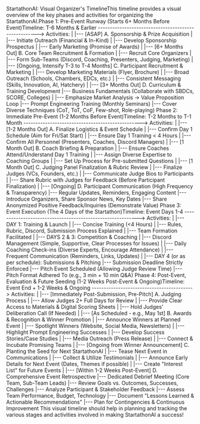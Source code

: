 StartathonAI: Visual Organizer's TimelineThis timeline provides a visual overview of the key phases and activities for organizing the StartathonAI.Phase 1: Pre-Event Runway (Starts 6+ Months Before Event)Timeline: T-6 Months & Earlier ----------------------------------------------------->
Activities:
    |
    |--- [ASAP] A. Sponsorship & Prize Acquisition
    |       |--- Initiate Outreach (Financial & In-Kind)
    |       |--- Develop Sponsorship Prospectus
    |       |--- Early Marketing (Promise of Awards)
    |
    |--- [6+ Months Out] B. Core Team Recruitment & Formation
    |       |--- Recruit Core Organizers
    |       |--- Form Sub-Teams (Discord, Coaching, Presenters, Judging, Marketing)
    |
    |--- [Ongoing, Intensify T-3 to T-4 Months] C. Participant Recruitment & Marketing
    |       |--- Develop Marketing Materials (Flyer, Brochure)
    |       |--- Broad Outreach (Schools, Chambers, EDCs, etc.)
    |       |--- Consistent Messaging (Skills, Innovation, AI, Hatchery)
    |
    |--- [3+ Months Out] D. Curriculum & Training Development
            |--- Business Fundamentals (Collaborate with SBDCs, SCORE, Colleges)
            |       |--- Emphasize Market Analysis -> Value Proposition Loop
            |--- Prompt Engineering Training (Monthly Seminars)
                    |--- Cover Diverse Techniques (CoT, ToT, CoF, Few-shot, Role-playing)
Phase 2: Immediate Pre-Event (1-2 Months Before Event)Timeline: T-2 Months to T-1 Month ------------------------------------------------->
Activities:
    |
    |--- [1-2 Months Out] A. Finalize Logistics & Event Schedule
    |       |--- Confirm Day 1 Schedule (Aim for Fri/Sat Start)
    |       |--- Ensure Day 1 Training < 4 Hours
    |       |--- Confirm All Personnel (Presenters, Coaches, Discord Managers)
    |
    |--- [1 Month Out] B. Coach Briefing & Preparation
    |       |--- Ensure Coaches Attend/Understand Day 1 Training
    |       |--- Assign Diverse Expertise to Coaching Groups
    |       |--- Set Up Process for Pre-submitted Questions
    |
    |--- [1 Month Out] C. Judging Panel Finalization & Rubric Review
    |       |--- Finalize Judges (VCs, Founders, etc.)
    |       |--- Communicate Judge Bios to Participants
    |       |--- Share Rubric with Judges for Feedback (Before Participant Finalization)
    |
    |--- [Ongoing] D. Participant Communication (High Frequency & Transparency)
            |--- Regular Updates, Reminders, Engaging Content
            |--- Introduce Organizers, Share Sponsor News, Key Dates
            |--- Share Anonymized Positive Feedback/Inquiries (Demonstrate Value)
Phase 3: Event Execution (The 4 Days of the Startathon)Timeline: Event Days 1-4 ----------------------------------------------------------->
Activities:
    |
    |--- DAY 1: Training & Launch
    |       |--- Concise Training (<4 Hours)
    |       |--- Rules, Rubric, Discord, Submission Process Explained
    |       |--- Team Formation Facilitated
    |
    |--- DAYS 2 & 3: Competition & Coaching
    |       |--- Discord Management (Simple, Supportive, Clear Processes for Issues)
    |       |--- Daily Coaching Check-ins (Diverse Experts, Encourage Attendance)
    |       |--- Frequent Communication (Reminders, Links, Updates)
    |
    |--- DAY 4 (or as per schedule): Submissions & Pitching
            |--- Submission Deadline Strictly Enforced
            |--- Pitch Event Scheduled (Allowing Judge Review Time)
            |--- Pitch Format Adhered To (e.g., 3 min + 10 min Q&A)
Phase 4: Post-Event, Evaluation & Future Seeding (1-2 Weeks Post-Event & Ongoing)Timeline: Event End + 1-2 Weeks & Ongoing ------------------------------------------>
Activities:
    |
    |--- [Immediately Post-Submission, Pre-Pitch] A. Judging Process
    |       |--- Allow Judges 2+ Full Days for Review
    |       |--- Provide Clear Access to Materials & Digital Scoring Sheets
    |       |--- Hold Judges' Deliberation Call (If Needed)
    |
    |--- [As Scheduled - e.g., May 1st] B. Awards & Recognition & Winner Promotion
    |       |--- Announce Winners at Planned Event
    |       |--- Spotlight Winners (Website, Social Media, Newsletters)
    |       |--- Highlight Prompt Engineering Successes
    |       |--- Develop Success Stories/Case Studies
    |       |--- Media Outreach (Press Release)
    |       |--- Connect & Incubate Promising Teams
    |
    |--- [Ongoing from Winner Announcement] C. Planting the Seed for Next StartathonAI
    |       |--- Tease Next Event in Communications
    |       |--- Collect & Utilize Testimonials
    |       |--- Announce Early Details for Next Event (Dates, Themes if possible)
    |       |--- Create "Interest List" for Future Events
    |
    |--- [Within 1-2 Weeks Post-Event] D. Comprehensive Event Retrospective
            |--- Dedicated Debrief Meeting (Core Team, Sub-Team Leads)
            |--- Review Goals vs. Outcomes, Successes, Challenges
            |--- Analyze Participant & Stakeholder Feedback
            |--- Assess Team Performance, Budget, Technology
            |--- Document "Lessons Learned & Actionable Recommendations"
            |--- Plan for Contingencies & Continuous Improvement
This visual timeline should help in planning and tracking the various stages and activities involved in making StartathonAI a success!
